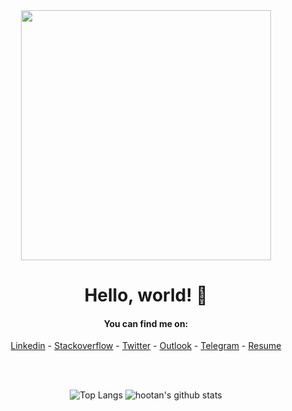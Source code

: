 
<div align="center">

<img src="https://i.imgur.com/8MupZHY.gif" width="400px" />
  
<br> 

# Hello, world! 👋

#### You can find me on:
[Linkedin](https://www.linkedin.com/in/hootan-ht-31888a157) - [Stackoverflow](https://stackoverflow.com/users/10358773/hootanht) - [Twitter](https://twitter.com/hootanht) - [Outlook](mailto:hootanhemmati@outlook.com) - [Telegram](http://t.me/hootanht) - [Resume](https://hootanht.github.io/resume)

<br>
<br>

![Top 
Langs](https://github-readme-stats.vercel.app/api/top-langs/?username=hootanht&layout=compact&theme=material-palenight&langs_count=12)
![hootan's github 
stats](https://github-readme-stats.vercel.app/api?username=hootanht&show_icons=true&include_all_commits=true&theme=material-palenight)


<br>
<br>

</div>
